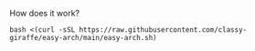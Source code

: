 How does it work?

```bash <(curl -sSL https://raw.githubusercontent.com/classy-giraffe/easy-arch/main/easy-arch.sh)```